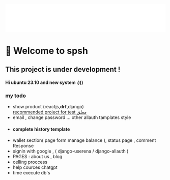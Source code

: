 [![spsh banner](./images/logo/logo-no-background.png)](https://opozex.com)
# 👋 Welcome to spsh

<h2>This project is under development !</h2>
<h4>Hi ubuntu 23.10 and new system :))) </h4>
<h3>my todo</h3>
<ul>
    <li>show product (reactjs,<b>drf</b>,django)</li>
    <a href="https://github.com/muhammadaamir123/-Recommendation-System-Engine-using-Django">recommended project for test معلق</a>
    <li>email , change password ... other allauth tamplates style</li>
    <li><h4>complete history template</h4></li>
    <li>wallet section( page form manage balance ), status page , comment Response</li>
    <li> signin with google , ( django-userena / django-allauth )</li>
    <li>PAGES  : about us , blog</li>
    <li> celling proccess </li> 
    <li> help cources chatgpt</li>
    <li>time execute db's</li>
</ul>